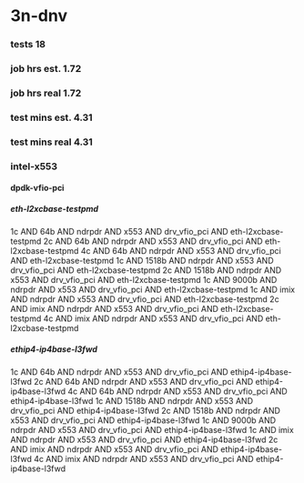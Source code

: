 # 3n-dnv
### tests 18
### job hrs est. 1.72
### job hrs real 1.72
### test mins est. 4.31
### test mins real 4.31
### intel-x553
#### dpdk-vfio-pci
##### eth-l2xcbase-testpmd
1c AND 64b AND ndrpdr AND x553 AND drv_vfio_pci AND eth-l2xcbase-testpmd
2c AND 64b AND ndrpdr AND x553 AND drv_vfio_pci AND eth-l2xcbase-testpmd
4c AND 64b AND ndrpdr AND x553 AND drv_vfio_pci AND eth-l2xcbase-testpmd
1c AND 1518b AND ndrpdr AND x553 AND drv_vfio_pci AND eth-l2xcbase-testpmd
2c AND 1518b AND ndrpdr AND x553 AND drv_vfio_pci AND eth-l2xcbase-testpmd
1c AND 9000b AND ndrpdr AND x553 AND drv_vfio_pci AND eth-l2xcbase-testpmd
1c AND imix AND ndrpdr AND x553 AND drv_vfio_pci AND eth-l2xcbase-testpmd
2c AND imix AND ndrpdr AND x553 AND drv_vfio_pci AND eth-l2xcbase-testpmd
4c AND imix AND ndrpdr AND x553 AND drv_vfio_pci AND eth-l2xcbase-testpmd
##### ethip4-ip4base-l3fwd
1c AND 64b AND ndrpdr AND x553 AND drv_vfio_pci AND ethip4-ip4base-l3fwd
2c AND 64b AND ndrpdr AND x553 AND drv_vfio_pci AND ethip4-ip4base-l3fwd
4c AND 64b AND ndrpdr AND x553 AND drv_vfio_pci AND ethip4-ip4base-l3fwd
1c AND 1518b AND ndrpdr AND x553 AND drv_vfio_pci AND ethip4-ip4base-l3fwd
2c AND 1518b AND ndrpdr AND x553 AND drv_vfio_pci AND ethip4-ip4base-l3fwd
1c AND 9000b AND ndrpdr AND x553 AND drv_vfio_pci AND ethip4-ip4base-l3fwd
1c AND imix AND ndrpdr AND x553 AND drv_vfio_pci AND ethip4-ip4base-l3fwd
2c AND imix AND ndrpdr AND x553 AND drv_vfio_pci AND ethip4-ip4base-l3fwd
4c AND imix AND ndrpdr AND x553 AND drv_vfio_pci AND ethip4-ip4base-l3fwd
